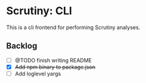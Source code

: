 # Scrutiny: CLI
This is a cli frontend for performing Scrutiny analyses.
## Backlog 
  - [ ] @TODO finish writing README
  - [x] ~~Add npm binary to package.json~~
  - [ ] Add loglevel yargs